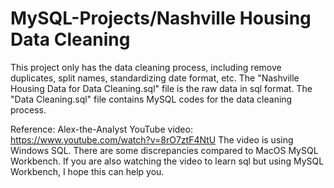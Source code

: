 # MySQL-Projects/Nashville Housing Data Cleaning
This project only has the data cleaning process, including remove duplicates, split names, standardizing date format, etc.
The "Nashville Housing Data for Data Cleaning.sql" file is the raw data in sql format.
The "Data Cleaning.sql" file contains MySQL codes for the data cleaning process.

Reference: Alex-the-Analyst YouTube video: https://www.youtube.com/watch?v=8rO7ztF4NtU
The video is using Windows SQL. 
There are some discrepancies compared to MacOS MySQL Workbench. 
If you are also watching the video to learn sql but using MySQL Workbench, I hope this can help you.
